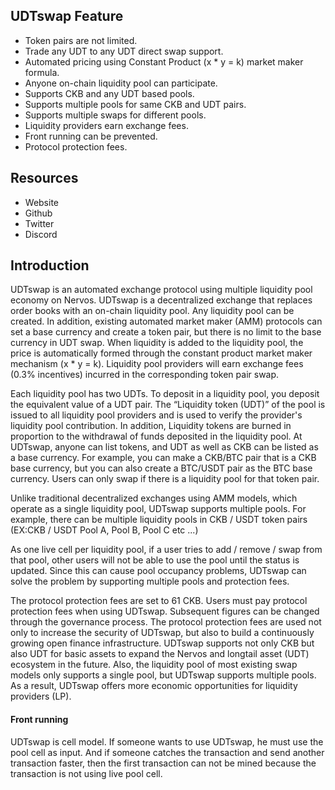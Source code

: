 UDTswap Feature
---------------
* Token pairs are not limited.
* Trade any UDT to any UDT direct swap support. 
* Automated pricing using Constant Product (x * y = k) market maker formula.
* Anyone on-chain liquidity pool can participate.
* Supports CKB and any UDT based pools.
* Supports multiple pools for same CKB and UDT pairs.
* Supports multiple swaps for different pools.
* Liquidity providers earn exchange fees.
* Front running can be prevented.
* Protocol protection fees.

Resources
---------
* Website
* Github
* Twitter
* Discord

## Introduction
UDTswap is an automated exchange protocol using multiple liquidity pool economy on Nervos. UDTswap is a decentralized exchange that replaces order books with an on-chain liquidity pool. Any liquidity pool can be created. In addition, existing automated market maker (AMM) protocols can set a base currency and create a token pair, but there is no limit to the base currency in UDT swap. When liquidity is added to the liquidity pool, the price is automatically formed through the constant product market maker mechanism (x * y = k). Liquidity pool providers will earn exchange fees (0.3% incentives) incurred in the corresponding token pair swap.

Each liquidity pool has two UDTs. To deposit in a liquidity pool, you deposit the equivalent value of a UDT pair. The “Liquidity token (UDT)” of the pool is issued to all liquidity pool providers and is used to verify the provider's liquidity pool contribution. In addition, Liquidity tokens are burned in proportion to the withdrawal of funds deposited in the liquidity pool.
At UDTswap, anyone can list tokens, and UDT as well as CKB can be listed as a base currency. For example, you can make a CKB/BTC pair that is a CKB base currency, but you can also create a BTC/USDT pair as the BTC base currency. Users can only swap if there is a liquidity pool for that token pair.

Unlike traditional decentralized exchanges using AMM models, which operate as a single liquidity pool, UDTswap supports multiple pools. For example, there can be multiple liquidity pools in CKB / USDT token pairs (EX:CKB / USDT Pool A, Pool B, Pool C etc ...)

As one live cell per liquidity pool, if a user tries to add / remove / swap from that pool, other users will not be able to use the pool until the status is updated. Since this can cause pool occupancy problems, UDTswap can solve the problem by supporting multiple pools and protection fees.

The protocol protection fees are set to 61 CKB. Users must pay protocol protection fees when using UDTswap. Subsequent figures can be changed through the governance process. The protocol protection fees are used not only to increase the security of UDTswap, but also to build a continuously growing open finance infrastructure.
UDTswap supports not only CKB but also UDT for basic assets to expand the Nervos and longtail asset (UDT) ecosystem in the future. Also, the liquidity pool of most existing swap models only supports a single pool, but UDTswap supports multiple pools. As a result, UDTswap offers more economic opportunities for liquidity providers (LP).

#### Front running
UDTswap is cell model. If someone wants to use UDTswap, he must use the pool cell as input. And if someone catches the transaction and send another transaction faster, then the first transaction can not be mined because the transaction is not using live pool cell.
